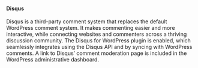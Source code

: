 <style>
	.code {
		font-size: 14;
		font-family: courier;
	}
</style>

<h4>Disqus</h4>

Disqus is a third-party comment system that replaces the default WordPress comment system. It makes commenting easier and more interactive, while connecting websites and commenters across a thriving discussion community. The Disqus for WordPress plugin is enabled, which seamlessly integrates using the Disqus API and by syncing with WordPress comments. A link to Disqus’ comment moderation page is included in the WordPress administrative dashboard.